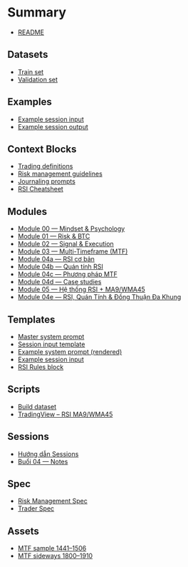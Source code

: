 # Summary

- [README](README.md)

## Datasets
- [Train set](datasets/train.jsonl)
- [Validation set](datasets/val.jsonl)

## Examples
- [Example session input](examples/ex_0001.session.json)
- [Example session output](examples/ex_0001.output.json)

## Context Blocks
- [Trading definitions](context_blocks/trading_definitions.md)
- [Risk management guidelines](context_blocks/risk_management_guidelines.md)
- [Journaling prompts](context_blocks/journaling_prompts.md)
- [RSI Cheatsheet](context_blocks/rsi_cheatsheet.md)  <!-- NEW -->

## Modules
- [Module 00 — Mindset & Psychology](modules/module00_mindset_psychology.md)
- [Module 01 — Risk & BTC](modules/module01_risk_and_btc.md)
- [Module 02 — Signal & Execution](modules/module02_signal_and_execution.md)
- [Module 03 — Multi-Timeframe (MTF)](modules/module03_mtf.md)
- [Module 04a — RSI cơ bản](modules/module04a_rsi_co_ban.md)
- [Module 04b — Quán tính RSI](modules/module04b_quan_tinh_rsi.md)
- [Module 04c — Phương pháp MTF](modules/module04c_mtf_method.md)
- [Module 04d — Case studies](modules/module04d_case_studies.md)
- [Module 05 — Hệ thống RSI + MA9/WMA45](modules/module05_rsi_ma9_wma45_system.md)  <!-- NEW -->
- [Module 04e — RSI, Quán Tính & Đồng Thuận Đa Khung](modules/module04e_rsi_momentum_multiframe.md)  <!-- NEW -->

## Templates
- [Master system prompt](templates/master_system_prompt.md)
- [Session input template](templates/session_input_template.json)
- [Example system prompt (rendered)](templates/example_system_prompt.rendered.md)
- [Example session input](templates/example_session_input.json)
- [RSI Rules block](templates/blocks/rsi_rules.md)  <!-- NEW -->

## Scripts
- [Build dataset](scripts/build_dataset.py)
- [TradingView – RSI MA9/WMA45](scripts/tradingview/rsi_ma9_wma45.pine)  <!-- NEW -->

## Sessions
- [Hướng dẫn Sessions](sessions/README.md)
- [Buổi 04 — Notes](sessions/buoi04_notes.md)

## Spec
- [Risk Management Spec](spec/risk_management.md)
- [Trader Spec](spec/trader_spec.yaml)

## Assets
- [MTF sample 1441–1506](assets/mtf/mtf1_1441-1506.png)
- [MTF sideways 1800–1910](assets/mtf/mtf1_1800-1910_sideways.png)

